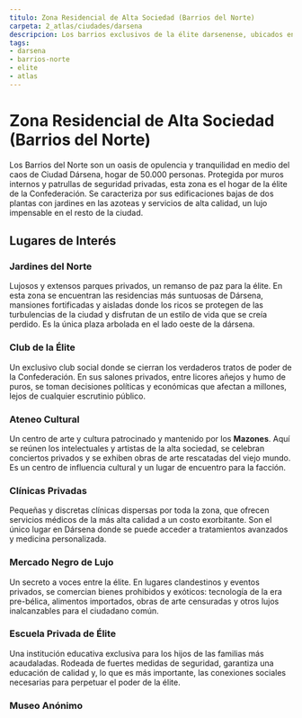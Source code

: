 ```yaml
---
titulo: Zona Residencial de Alta Sociedad (Barrios del Norte)
carpeta: 2_atlas/ciudades/darsena
descripcion: Los barrios exclusivos de la élite darsenense, ubicados en el norte de la ciudad.
tags:
- darsena
- barrios-norte
- elite
- atlas
---
```


# Zona Residencial de Alta Sociedad (Barrios del Norte)

Los Barrios del Norte son un oasis de opulencia y tranquilidad en medio del caos de Ciudad Dársena, hogar de 50.000 personas. Protegida por muros internos y patrullas de seguridad privadas, esta zona es el hogar de la élite de la Confederación. Se caracteriza por sus edificaciones bajas de dos plantas con jardines en las azoteas y servicios de alta calidad, un lujo impensable en el resto de la ciudad.

## Lugares de Interés

### **Jardines del Norte**
Lujosos y extensos parques privados, un remanso de paz para la élite. En esta zona se encuentran las residencias más suntuosas de Dársena, mansiones fortificadas y aisladas donde los ricos se protegen de las turbulencias de la ciudad y disfrutan de un estilo de vida que se creía perdido. Es la única plaza arbolada en el lado oeste de la dársena.

### **Club de la Élite**
Un exclusivo club social donde se cierran los verdaderos tratos de poder de la Confederación. En sus salones privados, entre licores añejos y humo de puros, se toman decisiones políticas y económicas que afectan a millones, lejos de cualquier escrutinio público.

### **Ateneo Cultural**
Un centro de arte y cultura patrocinado y mantenido por los **Mazones**. Aquí se reúnen los intelectuales y artistas de la alta sociedad, se celebran conciertos privados y se exhiben obras de arte rescatadas del viejo mundo. Es un centro de influencia cultural y un lugar de encuentro para la facción.

### **Clínicas Privadas**
Pequeñas y discretas clínicas dispersas por toda la zona, que ofrecen servicios médicos de la más alta calidad a un costo exorbitante. Son el único lugar en Dársena donde se puede acceder a tratamientos avanzados y medicina personalizada.

### **Mercado Negro de Lujo**
Un secreto a voces entre la élite. En lugares clandestinos y eventos privados, se comercian bienes prohibidos y exóticos: tecnología de la era pre-bélica, alimentos importados, obras de arte censuradas y otros lujos inalcanzables para el ciudadano común.

### **Escuela Privada de Élite**
Una institución educativa exclusiva para los hijos de las familias más acaudaladas. Rodeada de fuertes medidas de seguridad, garantiza una educación de calidad y, lo que es más importante, las conexiones sociales necesarias para perpetuar el poder de la élite.

### **Museo Anónimo**
